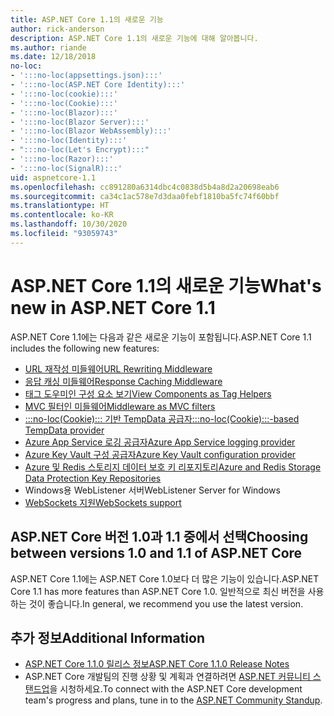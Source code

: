 ```yaml
---
title: ASP.NET Core 1.1의 새로운 기능
author: rick-anderson
description: ASP.NET Core 1.1의 새로운 기능에 대해 알아봅니다.
ms.author: riande
ms.date: 12/18/2018
no-loc:
- ':::no-loc(appsettings.json):::'
- ':::no-loc(ASP.NET Core Identity):::'
- ':::no-loc(cookie):::'
- ':::no-loc(Cookie):::'
- ':::no-loc(Blazor):::'
- ':::no-loc(Blazor Server):::'
- ':::no-loc(Blazor WebAssembly):::'
- ':::no-loc(Identity):::'
- ":::no-loc(Let's Encrypt):::"
- ':::no-loc(Razor):::'
- ':::no-loc(SignalR):::'
uid: aspnetcore-1.1
ms.openlocfilehash: cc891280a6314dbc4c0838d5b4a8d2a20698eab6
ms.sourcegitcommit: ca34c1ac578e7d3daa0febf1810ba5fc74f60bbf
ms.translationtype: HT
ms.contentlocale: ko-KR
ms.lasthandoff: 10/30/2020
ms.locfileid: "93059743"
---
```

# <a name="whats-new-in-aspnet-core-11"></a><span data-ttu-id="59a0e-103">ASP.NET Core 1.1의 새로운 기능</span><span class="sxs-lookup"><span data-stu-id="59a0e-103">What's new in ASP.NET Core 1.1</span></span>

<span data-ttu-id="59a0e-104">ASP.NET Core 1.1에는 다음과 같은 새로운 기능이 포함됩니다.</span><span class="sxs-lookup"><span data-stu-id="59a0e-104">ASP.NET Core 1.1 includes the following new features:</span></span>

- [<span data-ttu-id="59a0e-105">URL 재작성 미들웨어</span><span class="sxs-lookup"><span data-stu-id="59a0e-105">URL Rewriting Middleware</span></span>](xref:fundamentals/url-rewriting)
- [<span data-ttu-id="59a0e-106">응답 캐싱 미들웨어</span><span class="sxs-lookup"><span data-stu-id="59a0e-106">Response Caching Middleware</span></span>](xref:performance/caching/middleware)
- [<span data-ttu-id="59a0e-107">태그 도우미인 구성 요소 보기</span><span class="sxs-lookup"><span data-stu-id="59a0e-107">View Components as Tag Helpers</span></span>](xref:mvc/views/view-components#invoking-a-view-component-as-a-tag-helper)
- [<span data-ttu-id="59a0e-108">MVC 필터인 미들웨어</span><span class="sxs-lookup"><span data-stu-id="59a0e-108">Middleware as MVC filters</span></span>](xref:mvc/controllers/filters#using-middleware-in-the-filter-pipeline)
- [<span data-ttu-id="59a0e-109">:::no-loc(Cookie)::: 기반 TempData 공급자</span><span class="sxs-lookup"><span data-stu-id="59a0e-109">:::no-loc(Cookie):::-based TempData provider</span></span>](xref:fundamentals/app-state#tempdata)
- [<span data-ttu-id="59a0e-110">Azure App Service 로깅 공급자</span><span class="sxs-lookup"><span data-stu-id="59a0e-110">Azure App Service logging provider</span></span>](xref:fundamentals/logging/index#azure-app-service-provider)
- [<span data-ttu-id="59a0e-111">Azure Key Vault 구성 공급자</span><span class="sxs-lookup"><span data-stu-id="59a0e-111">Azure Key Vault configuration provider</span></span>](xref:security/key-vault-configuration)
- [<span data-ttu-id="59a0e-112">Azure 및 Redis 스토리지 데이터 보호 키 리포지토리</span><span class="sxs-lookup"><span data-stu-id="59a0e-112">Azure and Redis Storage Data Protection Key Repositories</span></span>](xref:security/data-protection/implementation/key-storage-providers)
- <span data-ttu-id="59a0e-113">Windows용 WebListener 서버</span><span class="sxs-lookup"><span data-stu-id="59a0e-113">WebListener Server for Windows</span></span>
- [<span data-ttu-id="59a0e-114">WebSockets 지원</span><span class="sxs-lookup"><span data-stu-id="59a0e-114">WebSockets support</span></span>](xref:fundamentals/websockets)

## <a name="choosing-between-versions-10-and-11-of-aspnet-core"></a><span data-ttu-id="59a0e-115">ASP.NET Core 버전 1.0과 1.1 중에서 선택</span><span class="sxs-lookup"><span data-stu-id="59a0e-115">Choosing between versions 1.0 and 1.1 of ASP.NET Core</span></span>

<span data-ttu-id="59a0e-116">ASP.NET Core 1.1에는 ASP.NET Core 1.0보다 더 많은 기능이 있습니다.</span><span class="sxs-lookup"><span data-stu-id="59a0e-116">ASP.NET Core 1.1 has more features than ASP.NET Core 1.0.</span></span> <span data-ttu-id="59a0e-117">일반적으로 최신 버전을 사용하는 것이 좋습니다.</span><span class="sxs-lookup"><span data-stu-id="59a0e-117">In general, we recommend you use the latest version.</span></span>

## <a name="additional-information"></a><span data-ttu-id="59a0e-118">추가 정보</span><span class="sxs-lookup"><span data-stu-id="59a0e-118">Additional Information</span></span>

- [<span data-ttu-id="59a0e-119">ASP.NET Core 1.1.0 릴리스 정보</span><span class="sxs-lookup"><span data-stu-id="59a0e-119">ASP.NET Core 1.1.0 Release Notes</span></span>](https://github.com/dotnet/aspnetcore/releases/tag/1.1.0)
- <span data-ttu-id="59a0e-120">ASP.NET Core 개발팀의 진행 상황 및 계획과 연결하려면 [ASP.NET 커뮤니티 스탠드업](https://live.asp.net/)을 시청하세요.</span><span class="sxs-lookup"><span data-stu-id="59a0e-120">To connect with the ASP.NET Core development team's progress and plans, tune in to the [ASP.NET Community Standup](https://live.asp.net/).</span></span>
